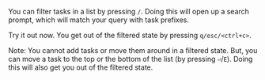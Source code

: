 You can filter tasks in a list by pressing `/`. Doing this will open up a search
prompt, which will match your query with task prefixes.

Try it out now. You get out of the filtered state by pressing `q/esc/<ctrl+c>`.

Note: You cannot add tasks or move them around in a filtered state. But, you can
move a task to the top or the bottom of the list (by pressing `⏎`/`E`). Doing
this will also get you out of the filtered state.
